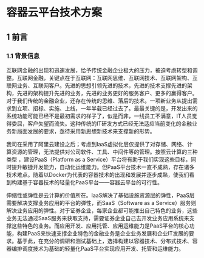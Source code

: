 # 容器云平台技术方案


## 1	前言

### 1.1 背景信息

互联网金融的出现和迅速发展，给予传统金融企业极大的压力，被迫考虑转型和调整。互联网金融，关键点在于互联网：互联网思维、互联网技术、互联网架构、互联网业务、互联网客户。先进的思想引领先进的技术，先进的技术支撑先进的架构，先进的架构提升先进的业务，先进的业务更好的服务客户、更多的赢得客户。对于我们传统的金融企业，还存在传统的思维、落后的技术。一项新业务从提出需求到立项、招标、实施、上线，一年半载已经过去了。最最关键的是，开发出来的系统功能可能已经不是最初需求的样子了，似是而非，一线员工不满意，IT人员觉得委屈，客户失望而流失。这种传统的IT研发方式已经无法适应当前变化的金融业务新局面发展的要求，亟待采用新思想新技术来支撑新的形势。

我司在采用了阿里云建设之后；考虑到IaaS虚拟化层仅提供了对存储、网络、计算资源的管理，无法提供对公司软件、工具、中间件等的管理。按照云计算的三种类型 ，建设PaaS（Platform as a Service）平台将有助于我们实现这些目标，同时提升敏捷开发能力，自动化运维能力。但PaaS平台技术一直不成熟，存在诸多技术难点。随着以Docker为代表的容器技术的出现和发展并逐步成熟，使我们看到构建基于容器技术的轻量化PaaS平台——容器云平台的可行性。
    
伸缩性或弹性是云计算的价值所在。IaaS解决了基础设施资源层的弹性，PaaS层需要解决支撑业务应用的平台的弹性，而SaaS（Software as a Service）服务则解决业务应用的弹性。对于证券企业，每家企业都可能推出自己特色的业务，这些业务无法通过SaaS服务来获取支持，需要证券企业自己去开发业务应用系统来支撑这些特色的业务。而应用开发、应用托管、应用运维能力是PaaS平台的核心功能，构建PaaS来快速支撑企业特色的金融业务是企业业务发展和企业IT发展的要求。基于此，在充分的调研和测试基础上，选择构建以容器技术、分布式技术、容器编排调度技术为基础的轻量化PaaS平台实现应用开发、托管和运维能力。
